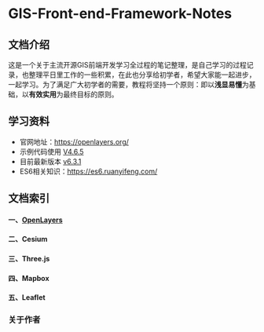 # GIS-Front-end-Framework-Notes

## 文档介绍

这是一个关于主流开源GIS前端开发学习全过程的笔记整理，是自己学习的过程记录，也整理平日里工作的一些积累，在此也分享给初学者，希望大家能一起进步，一起学习。为了满足广大初学者的需要，教程将坚持一个原则：即以**浅显易懂**为基础，以**有效实用**为最终目标的原则。

## 学习资料

* 官网地址：https://openlayers.org/
* 示例代码使用 [V4.6.5](https://github.com/openlayers/openlayers/releases/tag/v4.6.5) 
* 目前最新版本 [v6.3.1](https://openlayers.org/download/)
* ES6相关知识：https://es6.ruanyifeng.com/

## 文档索引

#### 一、[OpenLayers](https://github.com/lihaogis/GIS-Front-end-Framework-Notes/blob/master/OpenLayers/OpenLayers_README.md)

#### 二、Cesium

#### 三、Three.js

#### 四、Mapbox

#### 五、Leaflet

### 关于作者